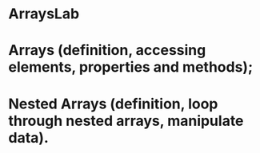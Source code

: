 # ArraysLab
# Arrays (definition, accessing elements, properties and methods);
# Nested Arrays (definition, loop through nested arrays, manipulate data).

